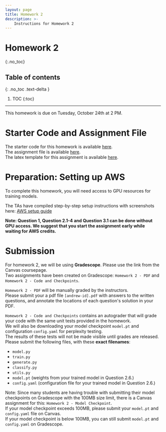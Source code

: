 ```yaml
---
layout: page
title: Homework 2
description: >-
    Instructions for Homework 2
---
```


# Homework 2
{:.no_toc}

## Table of contents
{: .no_toc .text-delta }

1. TOC
{:toc}

---

This homework is due on Tuesday, October 24th at 2 PM.

# Starter Code and Assignment File

The starter code for this homework is available [here](homework_materials/hw2_starter_code.zip).  
The assignment file is available [here](homework_materials/hw2.pdf).  
The latex template for this assignment is available [here](homework_materials/hw2_latex_template.zip).

# Preparation: Setting up AWS

To complete this homework, you will need access to GPU resources for training models.

The TAs have compiled step-by-step setup instructions with screenshots here: [AWS setup guide](https://docs.google.com/presentation/d/1Tw_klO84R9G7CZ3cINAKgy4BfdNm-8dlnRXSBIVD_3A/edit?usp=sharing)

**Note: Question 1, Question 2.1-4 and Question 3.1 can be done without GPU access. We suggest that you start the assignment early while waiting for AWS credits.**

# Submission

For homework 2, we will be using **Gradescope**. Please use the link from the Canvas coursepage.  
Two assignments have been created on Gradescope: `Homework 2 - PDF` and `Homework 2 - Code and Checkpoints`.  

`Homework 2 - PDF` will be manually graded by the instructors.  
Please submit your a pdf file `[andrew-id].pdf` with answers to the written questions, and annotate the locations of each question's solution in your PDF.

`Homework 2 - Code and Checkpoints` contains an autograder that will grade your code with the same unit tests provided in the homework.  
We will also be downloading your model checkpoint `model.pt` and configuration `config.yaml` for perplexity testing.  
The results of these tests will not be made visible until grades are released.  
Please submit the following files, with these **exact filenames**:
- `model.py`
- `train.py`
- `generate.py`
- `classify.py`
- `utils.py`
- `model.pt` (weights from your trained model in Question 2.6.)
- `config.yaml` (configuration file for your trained model in Question 2.6.)

Note: Since many students are having trouble with submitting their model checkpoints on Gradescope with the 100MB size limit, there is a Canvas assignment for this: `Homework 2 - Model Checkpoint`.  
If your model checkpoint exceeds 100MB, please submit your `model.pt` and `config.yaml` file on Canvas.  
If your model checkpoint is below 100MB, you can still submit `model.pt` and `config.yaml` on Gradescope.  
